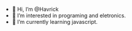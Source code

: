 - 👋 Hi, I’m @Havrick
- 👀 I’m interested in programing and eletronics.
- 🌱 I’m currently learning javascript.
<!-- - 💞️ I’m looking to collaborate on ...
- 📫 How to reach me ...
- 😄 Pronouns: ...
- ⚡ Fun fact: ... -->

<!---
Havrick/Havrick is a ✨ special ✨ repository because its `README.md` (this file) appears on your GitHub profile.
You can click the Preview link to take a look at your changes.
--->

